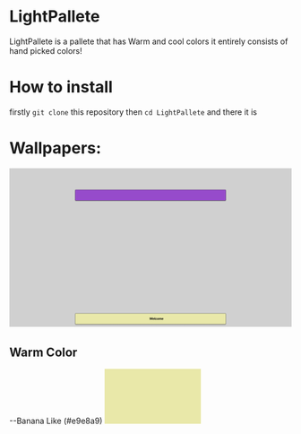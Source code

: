 # LightPallete
LightPallete is a pallete that has Warm and cool colors  it entirely  consists of hand picked colors!

# How to install


firstly `git clone` this repository
then `cd LightPallete`
and there it is


# Wallpapers:

![Color Image](wallpaper1.png)

## Warm Color

--Banana Like (#e9e8a9)
![Color Image](banana.png)

